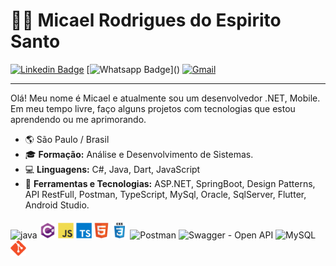 # :man_technologist: Micael Rodrigues do Espirito Santo

[![Linkedin Badge](https://img.shields.io/badge/linkedin-%230077B5.svg?style=for-the-badge&logo=linkedin&logoColor=white&link=)]()
[![Whatsapp Badge](https://img.shields.io/badge/WhatsApp-25D366?style=for-the-badge&logo=whatsapp&logoColor=white&link=&text=Olá!)]()
[![Gmail](https://img.shields.io/badge/Gmail-D14836?style=for-the-badge&logo=gmail&logoColor=white
)](mailto:micaelrodrigues504@gmail.com)

---
Olá! Meu nome é Micael e atualmente sou um desenvolvedor .NET, Mobile. Em meu tempo livre, faço alguns projetos com tecnologias que estou aprendendo ou me aprimorando.

- 🌎 São Paulo / Brasil
- 🎓 **Formação:** Análise e Desenvolvimento de Sistemas.
- 💻 **Linguagens:** C#, Java, Dart, JavaScript
- 🔧 **Ferramentas e Tecnologias:** ASP.NET, SpringBoot, Design Patterns, API RestFull, Postman, TypeScript, MySql, Oracle, SqlServer, Flutter, Android Studio.  
####
<img height="25" src="https://www.vectorlogo.zone/logos/java/java-icon.svg" alt="java" /></code>
<img height="25" src="https://raw.githubusercontent.com/devicons/devicon/master/icons/csharp/csharp-original.svg" alt="C#" /></code>
<img width="25" height="25" src="https://raw.githubusercontent.com/devicons/devicon/master/icons/javascript/javascript-original.svg" alt="javascript"  />
<img height="25" width="25" src="https://raw.githubusercontent.com/devicons/devicon/master/icons/typescript/typescript-plain.svg">
<img width="25" height="25" src="https://raw.githubusercontent.com/devicons/devicon/master/icons/html5/html5-original.svg" alt="HTML" />
<img width="25" height="25" src="https://raw.githubusercontent.com/devicons/devicon/master/icons/css3/css3-original-wordmark.svg" alt="CSS" />
<img width="25" height="25" src="https://www.vectorlogo.zone/logos/getpostman/getpostman-icon.svg" alt="Postman" /></code>
<img width="25" height="25" src="https://www.vectorlogo.zone/logos/openapis/openapis-icon.svg" alt="Swagger - Open API" /></code>
<img width="25" height="25" src="https://www.vectorlogo.zone/logos/mysql/mysql-icon.svg" alt="MySQL"/></code>
<img height="25" src="https://raw.githubusercontent.com/devicons/devicon/master/icons/git/git-original.svg" alt="GIT">

<!--
**mresanto/mresanto** is a ✨ _special_ ✨ repository because its `README.md` (this file) appears on your GitHub profile.

Here are some ideas to get you started:

- 🔭 I’m currently working on ...
- 🌱 I’m currently learning ...
- 👯 I’m looking to collaborate on ...
- 🤔 I’m looking for help with ...
- 💬 Ask me about ...
- 📫 How to reach me: ...
- 😄 Pronouns: ...
- ⚡ Fun fact: ...
-->
